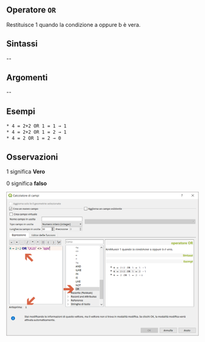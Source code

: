 ## Operatore `OR`

Restituisce 1 quando la condizione a oppure b è vera.

## Sintassi

--

## Argomenti
--
## Esempi
```
* 4 = 2+2 OR 1 = 1 → 1
* 4 = 2+2 OR 1 = 2 → 1
* 4 = 2 OR 1 = 2 → 0
```

## Osservazioni

1 significa **Vero**

0 significa **falso**

<img src="/img/operatori/OR1.png">